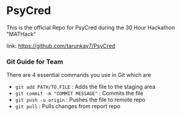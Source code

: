 # PsyCred

This is the official Repo for PsyCred during the 30 Hour Hackathon "MATHack"

link: https://github.com/tarunkay7/PsyCred

### Git Guide for Team

There are 4 essential commands you use in Git which are 

- `git add PATH/TO.FILE` : Adds the file to the staging area
- `git commit -m "COMMIT MESSAGE"` : Commits the file 
- `git push -u origin` : Pushes the file to remote repo
- `git pull` : Pulls changes from report repo

